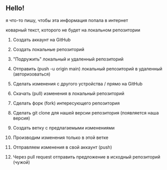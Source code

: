 ## Hello!

я что-то пишу, чтобы эта информация попала в интернет

коварный текст, которого не будет на локальном репозитории

1. Создать аккаунт на GitHub
2. Создать локальные репозиторий
3. "Подружить" локальный и удаленный репозиторий
4. Отправить (push -u origin main) локальный репозиторий в удаленный (авторизоваться)
5. Сделать изменения с другого устройства / прямо на GitHub
6. Скачать (pull) изменения в локальный репозиторий

1. Сделать форк (fork) интересующего репозитория
2. Сделать git clone для нашей версии репозитория (появляется наша версия)
3. Создать ветку с предлагаемыми изменениями
4. Производим изменения только в этой ветке
5. Отправляем изменения в свой аккаунт (push)
6. Через pull request отправить предложение в исходный репозиторий (чужой)
